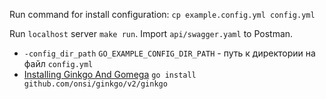 Run command for install configuration: `cp example.config.yml config.yml`

Run `localhost` server `make run`. Import `api/swagger.yaml` to Postman.

* `-config_dir_path` `GO_EXAMPLE_CONFIG_DIR_PATH` - путь к директории на файл `config.yml`
* [Installing Ginkgo And Gomega](https://onsi.github.io/ginkgo/#installing-ginkgo) `go install github.com/onsi/ginkgo/v2/ginkgo`


